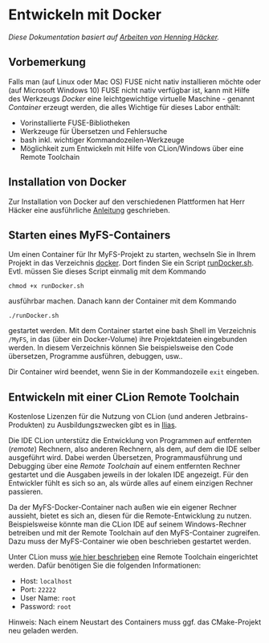 # Entwickeln mit Docker

_Diese Dokumentation basiert auf [Arbeiten von Henning Häcker](https://github.com/hacker-h/bsuebung-docker)._

## Vorbemerkung

Falls man (auf Linux oder Mac OS) FUSE nicht nativ installieren möchte oder (auf Microsoft Windows 10) FUSE nicht nativ verfügbar ist, kann mit Hilfe des Werkzeugs _Docker_ eine leichtgewichtige virtuelle Maschine - genannt _Container_ erzeugt werden, die alles Wichtige für dieses Labor enthält:

* Vorinstallierte FUSE-Bibliotheken
* Werkzeuge für Übersetzen und Fehlersuche
* bash inkl. wichtiger Kommandozeilen-Werkzeuge
* Möglichkeit zum Entwickeln mit Hilfe von CLion/Windows über eine Remote Toolchain

## Installation von Docker

Zur Installation von Docker auf den verschiedenen Plattformen hat Herr Häcker eine ausführliche [Anleitung](https://github.com/hacker-h/bsuebung-docker) geschrieben.

## Starten eines MyFS-Containers

Um einen Container für Ihr MyFS-Projekt zu starten, wechseln Sie in Ihrem Projekt in das Verzeichnis [docker](./docker). Dort finden Sie ein Script [runDocker.sh](./docker/runDocker.sh). Evtl. müssen Sie dieses Script einmalig mit dem Kommando

	chmod +x runDocker.sh
	
ausführbar  machen. Danach kann der Container mit dem Kommando

	./runDocker.sh
	
gestartet werden. Mit dem Container startet eine bash Shell im Verzeichnis `/MyFS`, in das (über ein Docker-Volume) ihre Projektdateien eingebunden werden. In diesem Verzeichnis können Sie beispielsweise den Code übersetzen, Programme ausführen, debuggen, usw.. 

Dir Container wird beendet, wenn Sie in der Kommandozeile `exit` eingeben.

## Entwickeln mit einer CLion Remote Toolchain

Kostenlose Lizenzen für die Nutzung von CLion (und anderen Jetbrains-Produkten) zu Ausbildungszwecken gibt es in [Ilias](https://ilias.hs-karlsruhe.de/goto.php?target=crs_99205&client_id=HSKA).

Die IDE CLion unterstütz die Entwicklung von Programmen auf entfernten (_remote_) Rechnern, also anderen Rechnern, als dem, auf dem die IDE selber ausgeführt wird. Dabei werden Übersetzen, Programmausführung und Debugging über eine _Remote Toolchain_ auf einem entfernten Rechner gestartet und die Ausgaben jeweils in der lokalen IDE angezeigt. Für den Entwickler fühlt es sich so an, als würde alles auf einem einzigen Rechner passieren.

Da der MyFS-Docker-Container nach außen wie ein eigener Rechner aussieht, bietet es sich an, diesen für die Remote-Entwicklung zu nutzen. Beispielsweise könnte man die CLion IDE auf seinem Windows-Rechner betreiben und mit der Remote Toolchain auf den MyFS-Container zugreifen. Dazu muss der MyFS-Container wie oben beschrieben gestartet werden.

Unter CLion muss [wie hier beschrieben](https://www.jetbrains.com/help/CLion/remote-projects-support.html) eine Remote Toolchain eingerichtet werden. Dafür benötigen Sie die folgenden Informationen:

* Host: `localhost`
* Port: `22222`
* User Name: `root`
* Password: `root`

Hinweis: Nach einem Neustart des Containers muss ggf. das CMake-Projekt neu geladen werden.